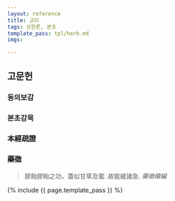 ```yaml
---
layout: reference
title: 교이
tags: 상한론, 본초
template_pass: tpl/herb.md
imgs:

---
```


## 고문헌

### 동의보감



### 본초강목

### 本經疏證



### 藥徵

> 膠飴膠飴之功，蓋似甘草及蜜. 故能緩諸急. _藥徵續編_


{% include {{ page.template_pass }} %}
